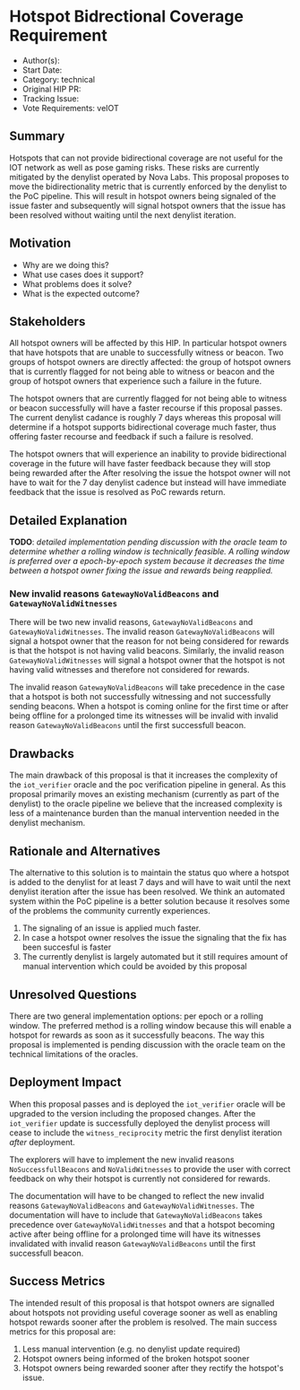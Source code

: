 # Hotspot Bidrectional Coverage Requirement

- Author(s): <!-- your GitHub @username -->
- Start Date: <!-- fill me in with today's date, YYYY-MM-DD -->
- Category: technical
- Original HIP PR: <!-- leave this empty; maintainer will fill in ID of this pull request -->
- Tracking Issue: <!-- leave this empty; maintainer will create a discussion issue -->
- Vote Requirements: veIOT

## Summary
[summary]: #summary

Hotspots that can not provide bidirectional coverage are not useful for the IOT network as well as pose gaming risks. These risks are currently mitigated by the denylist operated by Nova Labs. This proposal proposes to move the bidirectionality metric that is currently enforced by the denylist to the PoC pipeline. This will result in hotspot owners being signaled of the issue faster and subsequently will signal hotspot owners that the issue has been resolved without waiting until the next denylist iteration.

## Motivation
[motivation]: #motivation


- Why are we doing this?
- What use cases does it support?
- What problems does it solve?
- What is the expected outcome?

## Stakeholders
[stakeholders]: #stakeholders

All hotspot owners will be affected by this HIP. In particular hotspot owners that have hotspots that are unable to successfully witness or beacon. Two groups of hotspot owners are directly affected: the group of hotspot owners that is currently flagged for not being able to witness or beacon and the group of hotspot owners that experience such a failure in the future.

The hotspot owners that are currently flagged for not being able to witness or beacon successfully will have a faster recourse if this proposal passes. The current denylist cadance is roughly 7 days whereas this proposal will determine if a hotspot supports bidirectional coverage much faster, thus offering faster recourse and feedback if such a failure is resolved.

The hotspot owners that will experience an inability to provide bidirectional coverage in the future will have faster feedback because they will stop being rewarded after the  After resolving the issue the hotspot owner will not have to wait for the 7 day denylist cadence but instead will have immediate feedback that the issue is resolved as PoC rewards return.

## Detailed Explanation 
[detailed-explanation]: #detailed-explanation

**TODO**: _detailed implementation pending discussion with the oracle team to determine whether a rolling window is technically feasible. A rolling window is preferred over a epoch-by-epoch system because it decreases the time between a hotspot owner fixing the issue and rewards being reapplied._

### New invalid reasons `GatewayNoValidBeacons` and `GatewayNoValidWitnesses`
[detailed-explanation-new-invalid-reasons]: #detailed-explanation-new-invalid-reasons

There will be two new invalid reasons, `GatewayNoValidBeacons` and `GatewayNoValidWitnesses`. The invalid reason `GatewayNoValidBeacons` will signal a hotspot owner that the reason for not being considered for rewards is that the hotspot is not having valid beacons. Similarly, the invalid reason `GatewayNoValidWitnesses` will signal a hotspot owner that the hotspot is not having valid witnesses and therefore not considered for rewards. 

The invalid reason `GatewayNoValidBeacons` will take precedence in the case that a hotspot is both not successfully witnessing and not successfully sending beacons. When a hotspot is coming online for the first time or after being offline for a prolonged time its witnesses will be invalid with invalid reason `GatewayNoValidBeacons` until the first successfull beacon.

## Drawbacks
[drawbacks]: #drawbacks

The main drawback of this proposal is that it increases the complexity of the `iot_verifier` oracle and the poc verification pipeline in general. As this proposal primarily moves an existing mechanism (currently as part of the denylist) to the oracle pipeline we believe that the increased complexity is less of a maintenance burden than the manual intervention needed in the denylist mechanism.

## Rationale and Alternatives
[rationale-and-alternatives]: #rationale-and-alternatives

The alternative to this solution is to maintain the status quo where a hotspot is added to the denylist for at least 7 days and will have to wait until the next denylist iteration after the issue has been resolved. We think an automated system within the PoC pipeline is a better solution because it resolves some of the problems the community currently experiences.

1. The signaling of an issue is applied much faster.
2. In case a hotspot owner resolves the issue the signaling that the fix has been succesful is faster
3. The currently denylist is largely automated but it still requires amount of manual intervention which could be avoided by this proposal

## Unresolved Questions
[unresolved-questions]: #unresolved-questions

There are two general implementation options: per epoch or a rolling window. The preferred method is a rolling window because this will enable a hotspot for rewards as soon as it successfully beacons. The way this proposal is implemented is pending discussion with the oracle team on the technical limitations of the oracles.

## Deployment Impact
[deployment-impact]: #deployment-impact

When this proposal passes and is deployed the `iot_verifier` oracle will be upgraded to the version including the proposed changes. After the `iot_verifier` update is successfully deployed the denylist process will cease to include the `witness_reciprocity` metric the first denylist iteration _after_ deployment.

The explorers will have to implement the new invalid reasons `NoSuccessfullBeacons` and `NoValidWitnesses` to provide the user with correct feedback on why their hotspot is currently not considered for rewards.

The documentation will have to be changed to reflect the new invalid reasons `GatewayNoValidBeacons` and `GatewayNoValidWitnesses`. The documentation will have to include that `GatewayNoValidBeacons` takes precedence over `GatewayNoValidWitnesses` and that a hotspot becoming active after being offline for a prolonged time will have its witnesses invalidated with invalid reason `GatewayNoValidBeacons` until the first successfull beacon.

## Success Metrics
[success-metrics]: #success-metrics

The intended result of this proposal is that hotspot owners are signalled about hotspots not providing useful coverage sooner as well as enabling hotspot rewards sooner after the problem is resolved. The main success metrics for this proposal are:

1. Less manual intervention (e.g. no denylist update required)
2. Hotspot owners being informed of the broken hotspot sooner
3. Hotspot owners being rewarded sooner after they rectify the hotspot's issue.
